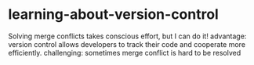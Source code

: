 # learning-about-version-control
Solving merge conflicts takes conscious effort, but I can do it!
advantage: version control allows developers to track their code and cooperate more efficiently.
challenging: sometimes merge conflict is hard to be resolved
